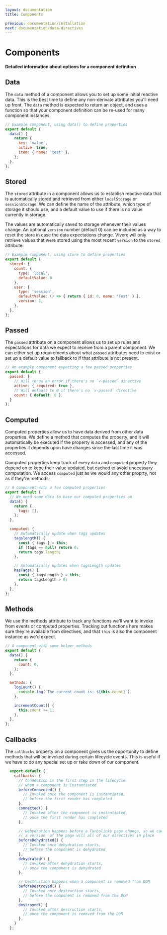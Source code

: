 ```yaml
---
layout: documentation
title: Components

previous: documentation/installation
next: documentation/data-directives
---
```


# Components

#### Detailed information about options for a component definition

## Data

The `data` method of a component allows you to set up some initial reactive data. This is the best time to define any non-derivate attributes you'll need up front. The `data` method is expected to return an object, and uses a function so that your component definition can be re-used for many component instances.

```js
// Example component, using data() to define properties
export default {
  data() {
    return {
      key: 'value',
      active: true,
      item: { name: 'test' },
    };
  },
};
```

## Stored

The `stored` attribute in a component allows us to establish reactive data that is automatically stored and retrieved from either `localStorage` or `sessionStorage`. We can define the name of the attribute, which type of storage it should use, and a default value to use if there is no value currently in storage.

The values are automatically saved to storage whenever their values change. An optional `version` number (default 0) can be included as a way to reset the store in case the data expectations change. Vivere will only retrieve values that were stored using the most recent `version` to the `stored` attribute.

```js
// Example component, using store to define properties
export default {
  stored: {
    count: {
      type: 'local',
      defaultValue: 0
    },
    user: {
      type: 'session',
      defaultValue: () => { return { id: 0, name: 'Test' } },
      version: 1,
    },
  },
};
```

## Passed

The `passed` attribute on a component allows us to set up rules and expectations for data we expect to receive from a parent component. We can either set up requirements about what `passed` attributes need to exist or set up a default value to fallback to if that attribute is not present.

```js
// An example component expecting a few passed properties
export default {
  passed: {
    // Will throw an error if there's no `v-passed` directive
    active: { required: true },
    // Will default to 0 if there's no `v-passed` directive
    count: { default: 0 },
  }
};
```

## Computed

Computed properties allow us to have data derived from other data properties. We define a method that computes the property, and it will automatically be executed if the property is accessed, and any of the properties it depends upon have changes since the last time it was accessed.

Computed properties keep track of every `data` and `computed` property they depend on to kepe their value updated, but cached to avoid unecessary computation. We access `computed` just as we would any other proprty, not as if they're methods;

```js
// A component with a few computed properties
export default {
  // We need some data to base our computed properties on
  data() {
    return {
      tags: [],
    };
  },

  computed: {
    // Automatically update when tags updates
    tagslength() {
      const { tags } = this;
      if (tags == null) return 0;
      return tags.length;
    },

    // Automatically updates when tagsLength updates
    hasTags() {
      const { tagsLength } = this;
      return tagsLength > 0;
    },
  },
};
```

## Methods

We use the methods attribute to track any functions we'll want to invoke from events or computed properties. Tracking out functions here makes sure they're available from directives, and that `this` is also the component instance as we'd expect.

```js
// A component with some helper methods
export default {
  data() {
    return {
      count: 0,
    };
  },

  methods: {
    logCount() {
      console.log(`The current count is: ${this.count}`);
    },

    incrementCount() {
      this.count += 1;
    },
  },
};
```

## Callbacks

The `callbacks` property on a component gives us the opportunity to define methods that will be invoked during certain lifecycle events. This is useful if we have to do any special set up or take down of our component.

```js
  export default {
    callbacks: {
      // Connection is the first step in the lifecycle
      // when a component is instantiated
      beforeConnected() {
        // Invoked once the component is instantiated,
        // before the first render has completed
      },
      connected() {
        // Invoked after the component is instantiated,
        // once the first render has completed
      },

      // Dehydration happens before a Turbolinks page change, so we cache
      // a version  of the page will all of our directives in place
      beforeDehydrated() {
        // Invoked once dehydration starts,
        // before the component is dehydrated
      },
      dehydrated() {
        // Invoked after dehydration starts,
        // once the component is dehydrated
      },

      // Destruction happens when a component is removed from DOM
      beforeDestroyed() {
        // Invoked once destruction starts,
        // before the component is removed from the DOM
      },
      destroyed() {
        // Invoked after descruction starts,
        // once the component is removed from the DOM
      },
    }
  };
```
